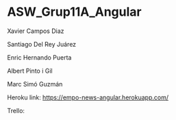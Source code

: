 # ASW_Grup11A_Angular

Xavier Campos Diaz

Santiago Del Rey Juárez

Enric Hernando Puerta

Albert Pinto i Gil

Marc Simó Guzmán

Heroku link: https://empo-news-angular.herokuapp.com/

Trello:
